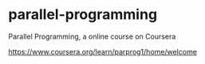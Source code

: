# parallel-programming
Parallel Programming, a online course on Coursera

https://www.coursera.org/learn/parprog1/home/welcome
 
